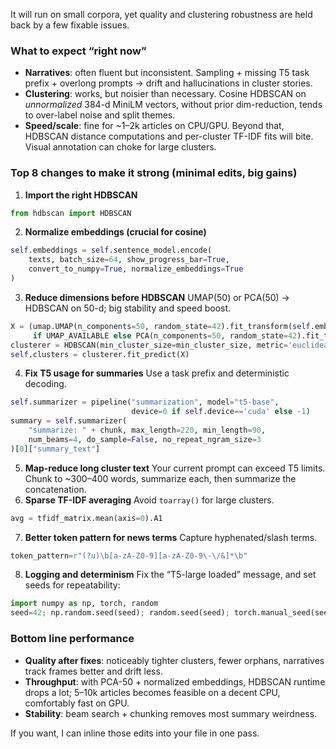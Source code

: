  It will run on small corpora, yet quality and clustering robustness are held back by a few fixable issues.

### What to expect “right now”

* **Narratives**: often fluent but inconsistent. Sampling + missing T5 task prefix + overlong prompts → drift and hallucinations in cluster stories.
* **Clustering**: works, but noisier than necessary. Cosine HDBSCAN on *unnormalized* 384-d MiniLM vectors, without prior dim-reduction, tends to over-label noise and split themes.
* **Speed/scale**: fine for \~1–2k articles on CPU/GPU. Beyond that, HDBSCAN distance computations and per-cluster TF-IDF fits will bite. Visual annotation can choke for large clusters.

### Top 8 changes to make it strong (minimal edits, big gains)

1. **Import the right HDBSCAN**

```python
from hdbscan import HDBSCAN
```

2. **Normalize embeddings (crucial for cosine)**

```python
self.embeddings = self.sentence_model.encode(
    texts, batch_size=64, show_progress_bar=True,
    convert_to_numpy=True, normalize_embeddings=True
)
```

3. **Reduce dimensions before HDBSCAN**
   UMAP(50) or PCA(50) → HDBSCAN on 50-d; big stability and speed boost.

```python
X = (umap.UMAP(n_components=50, random_state=42).fit_transform(self.embeddings)
     if UMAP_AVAILABLE else PCA(n_components=50, random_state=42).fit_transform(self.embeddings))
clusterer = HDBSCAN(min_cluster_size=min_cluster_size, metric='euclidean', min_samples=5)
self.clusters = clusterer.fit_predict(X)
```

4. **Fix T5 usage for summaries**
   Use a task prefix and deterministic decoding.

```python
self.summarizer = pipeline("summarization", model="t5-base",
                           device=0 if self.device=='cuda' else -1)
summary = self.summarizer(
    "summarize: " + chunk, max_length=220, min_length=90,
    num_beams=4, do_sample=False, no_repeat_ngram_size=3
)[0]["summary_text"]
```

5. **Map-reduce long cluster text**
   Your current prompt can exceed T5 limits. Chunk to \~300–400 words, summarize each, then summarize the concatenation.
6. **Sparse TF-IDF averaging**
   Avoid `toarray()` for large clusters.

```python
avg = tfidf_matrix.mean(axis=0).A1
```

7. **Better token pattern for news terms**
   Capture hyphenated/slash terms.

```python
token_pattern=r"(?u)\b[a-zA-Z0-9][a-zA-Z0-9\-\/&]*\b"
```

8. **Logging and determinism**
   Fix the “T5-large loaded” message, and set seeds for repeatability:

```python
import numpy as np, torch, random
seed=42; np.random.seed(seed); random.seed(seed); torch.manual_seed(seed)
```

### Bottom line performance

* **Quality after fixes**: noticeably tighter clusters, fewer orphans, narratives track frames better and drift less.
* **Throughput**: with PCA-50 + normalized embeddings, HDBSCAN runtime drops a lot; 5–10k articles becomes feasible on a decent CPU, comfortably fast on GPU.
* **Stability**: beam search + chunking removes most summary weirdness.

If you want, I can inline those edits into your file in one pass.
